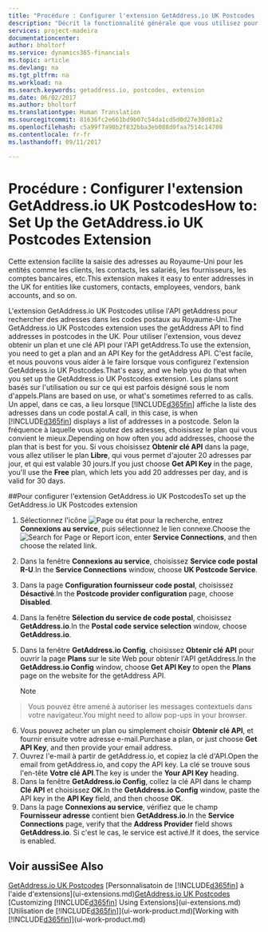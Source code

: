 ```yaml
---
title: "Procédure : Configurer l'extension GetAddress.io UK Postcodes | Microsoft Docs"
description: "Décrit la fonctionnalité générale que vous utilisez pour interagir avec des données dans Financials, par exemple entrer les valeurs, trier les données, et modifier les vues."
services: project-madeira
documentationcenter: 
author: bholtorf
ms.service: dynamics365-financials
ms.topic: article
ms.devlang: na
ms.tgt_pltfrm: na
ms.workload: na
ms.search.keywords: getaddress.io, postcodes, extension
ms.date: 06/02/2017
ms.author: bholtorf
ms.translationtype: Human Translation
ms.sourcegitcommit: 81636fc2e661bd9b07c54da1cd5d0d27e30d01a2
ms.openlocfilehash: c5a99f7a90b2f832bba3eb088d0faa7514c14708
ms.contentlocale: fr-fr
ms.lasthandoff: 09/11/2017

---
```

# <a name="how-to-set-up-the-getaddressio-uk-postcodes-extension"></a><span data-ttu-id="c30a3-103">Procédure : Configurer l'extension GetAddress.io UK Postcodes</span><span class="sxs-lookup"><span data-stu-id="c30a3-103">How to: Set Up the GetAddress.io UK Postcodes Extension</span></span>
<span data-ttu-id="c30a3-104">Cette extension facilite la saisie des adresses au Royaume-Uni pour les entités comme les clients, les contacts, les salariés, les fournisseurs, les comptes bancaires, etc.</span><span class="sxs-lookup"><span data-stu-id="c30a3-104">This extension makes it easy to enter addresses in the UK for entities like customers, contacts, employees, vendors, bank accounts, and so on.</span></span> 

<span data-ttu-id="c30a3-105">L'extension GetAddress.io UK Postcodes utilise l'API getAddress pour rechercher des adresses dans les codes postaux au Royaume-Uni.</span><span class="sxs-lookup"><span data-stu-id="c30a3-105">The GetAddress.io UK Postcodes extension uses the getAddress API to find addresses in postcodes in the UK.</span></span> <span data-ttu-id="c30a3-106">Pour utiliser l'extension, vous devez obtenir un plan et une clé API pour l'API getAddress.</span><span class="sxs-lookup"><span data-stu-id="c30a3-106">To use the extension, you need to get a plan and an API Key for the getAddress API.</span></span> <span data-ttu-id="c30a3-107">C'est facile, et nous pouvons vous aider à le faire lorsque vous configurez l'extension GetAddress.io UK Postcodes.</span><span class="sxs-lookup"><span data-stu-id="c30a3-107">That's easy, and we help you do that when you set up the GetAddress.io UK Postcodes extension.</span></span> <span data-ttu-id="c30a3-108">Les plans sont basés sur l'utilisation ou sur ce qui est parfois désigné sous le nom d'appels.</span><span class="sxs-lookup"><span data-stu-id="c30a3-108">Plans are based on use, or what's sometimes referred to as calls.</span></span> <span data-ttu-id="c30a3-109">Un appel, dans ce cas, a lieu lorsque [!INCLUDE[d365fin](includes/d365fin_md.md)] affiche la liste des adresses dans un code postal.</span><span class="sxs-lookup"><span data-stu-id="c30a3-109">A call, in this case, is when [!INCLUDE[d365fin](includes/d365fin_md.md)] displays a list of addresses in a postcode.</span></span> <span data-ttu-id="c30a3-110">Selon la fréquence à laquelle vous ajoutez des adresses, choisissez le plan qui vous convient le mieux.</span><span class="sxs-lookup"><span data-stu-id="c30a3-110">Depending on how often you add addresses, choose the plan that is best for you.</span></span> <span data-ttu-id="c30a3-111">Si vous choisissez **Obtenir clé API** dans la page, vous allez utiliser le plan **Libre**, qui vous permet d'ajouter 20 adresses par jour, et qui est valable 30 jours.</span><span class="sxs-lookup"><span data-stu-id="c30a3-111">If you just choose **Get API Key** in the page, you'll use the **Free** plan, which lets you add 20 addresses per day, and is valid for 30 days.</span></span> 

##<a name="to-set-up-the-getaddressio-uk-postcodes-extension"></a><span data-ttu-id="c30a3-112">Pour configurer l'extension GetAddress.io UK Postcodes</span><span class="sxs-lookup"><span data-stu-id="c30a3-112">To set up the GetAddress.io UK Postcodes extension</span></span> 
1. <span data-ttu-id="c30a3-113">Sélectionnez l'icône ![Page ou état pour la recherche](media/ui-search/search_small.png "icône Page ou état pour la recherche"), entrez **Connexions au service**, puis sélectionnez le lien connexe.</span><span class="sxs-lookup"><span data-stu-id="c30a3-113">Choose the ![Search for Page or Report](media/ui-search/search_small.png "Search for Page or Report icon") icon, enter **Service Connections**, and then choose the related link.</span></span>  
2. <span data-ttu-id="c30a3-114">Dans la fenêtre **Connexions au service**, choisissez **Service code postal R-U**.</span><span class="sxs-lookup"><span data-stu-id="c30a3-114">In the **Service Connections** window, choose **UK Postcode Service**.</span></span>
3. <span data-ttu-id="c30a3-115">Dans la page **Configuration fournisseur code postal**, choisissez **Désactivé**.</span><span class="sxs-lookup"><span data-stu-id="c30a3-115">In the **Postcode provider configuration** page, choose **Disabled**.</span></span>
4. <span data-ttu-id="c30a3-116">Dans la fenêtre **Sélection du service de code postal**, choisissez **GetAddress.io**.</span><span class="sxs-lookup"><span data-stu-id="c30a3-116">In the **Postal code service selection** window, choose **GetAddress.io**.</span></span>
5. <span data-ttu-id="c30a3-117">Dans la fenêtre **GetAddress.io Config**, choisissez **Obtenir clé API** pour ouvrir la page **Plans** sur le site Web pour obtenir l'API getAddress.</span><span class="sxs-lookup"><span data-stu-id="c30a3-117">In the **GetAddress.io Config** window, choose **Get API Key** to open the **Plans** page on the website for the getAddress API.</span></span>  

    > [!NOTE]  
>   <span data-ttu-id="c30a3-118">Vous pouvez être amené à autoriser les messages contextuels dans votre navigateur.</span><span class="sxs-lookup"><span data-stu-id="c30a3-118">You might need to allow pop-ups in your browser.</span></span>
6. <span data-ttu-id="c30a3-119">Vous pouvez acheter un plan ou simplement choisir **Obtenir clé API**, et fournir ensuite votre adresse e-mail.</span><span class="sxs-lookup"><span data-stu-id="c30a3-119">Purchase a plan, or just choose **Get API Key**, and then provide your email address.</span></span>
7. <span data-ttu-id="c30a3-120">Ouvrez l'e-mail à partir de getAddress.io, et copiez la clé d'API.</span><span class="sxs-lookup"><span data-stu-id="c30a3-120">Open the email from getAddress.io, and copy the API key.</span></span> <span data-ttu-id="c30a3-121">La clé se trouve sous l'en-tête **Votre clé API**.</span><span class="sxs-lookup"><span data-stu-id="c30a3-121">The key is under the **Your API Key** heading.</span></span>
8. <span data-ttu-id="c30a3-122">Dans la fenêtre **GetAddress.io Config**, collez la clé API dans le champ **Clé API** et choisissez **OK**.</span><span class="sxs-lookup"><span data-stu-id="c30a3-122">In the **GetAddress.io Config** window, paste the API key in the **API Key** field, and then choose **OK**.</span></span>
9. <span data-ttu-id="c30a3-123">Dans la page **Connexions au service**, vérifiez que le champ **Fournisseur adresse** contient bien **GetAddress.io**.</span><span class="sxs-lookup"><span data-stu-id="c30a3-123">In the **Service Connections** page, verify that the **Address Provider** field shows **GetAddress.io**.</span></span> <span data-ttu-id="c30a3-124">Si c'est le cas, le service est activé.</span><span class="sxs-lookup"><span data-stu-id="c30a3-124">If it does, the service is enabled.</span></span>

## <a name="see-also"></a><span data-ttu-id="c30a3-125">Voir aussi</span><span class="sxs-lookup"><span data-stu-id="c30a3-125">See Also</span></span>
<span data-ttu-id="c30a3-126">[GetAddress.io UK Postcodes](ui-extensions-getaddressio.md)
[Personnalisatoin de [!INCLUDE[d365fin](includes/d365fin_md.md)] à l'aide d'extensions](ui-extensions.md)</span><span class="sxs-lookup"><span data-stu-id="c30a3-126">[GetAddress.io UK Postcodes](ui-extensions-getaddressio.md)
[Customizing [!INCLUDE[d365fin](includes/d365fin_md.md)] Using Extensions](ui-extensions.md)</span></span>  
<span data-ttu-id="c30a3-127">[Utilisation de [!INCLUDE[d365fin](includes/d365fin_md.md)]](ui-work-product.md)</span><span class="sxs-lookup"><span data-stu-id="c30a3-127">[Working with [!INCLUDE[d365fin](includes/d365fin_md.md)]](ui-work-product.md)</span></span>
